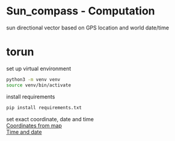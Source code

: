 # Sun_compass - Computation
sun directional vector based on GPS location and world date/time

# torun
set up virtual environment

```bash
python3 -m venv venv
source venv/bin/activate
```

install requirements
```bash
pip install requirements.txt
```

set exact coordinate, date and time<br />
[Coordinates from map](https://www.gps-coordinates.net)<br />
[Time and date](https://www.timeanddate.com)